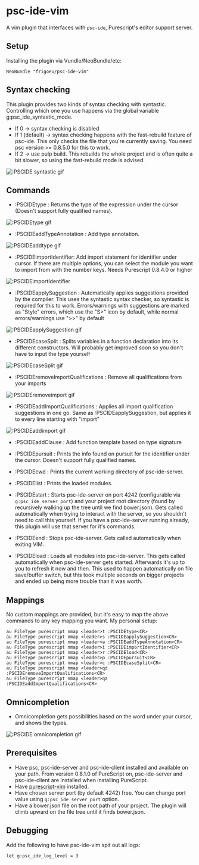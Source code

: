 # psc-ide-vim
A vim plugin that interfaces with `psc-ide`, Purescript's editor support server.

## Setup
Installing the plugin via Vundle/NeoBundle/etc:

`NeoBundle "frigoeu/psc-ide-vim"`

## Syntax checking
This plugin provides two kinds of syntax checking with syntastic. Controlling which one you use happens via the global variable g:psc_ide_syntastic_mode.

- If 0 -> syntax checking is disabled
- If 1 (default) -> syntax checking happens with the fast-rebuild feature of psc-ide. This only checks the file that you're currently saving. You need psc version >= 0.8.5.0 for this to work.
- If 2 -> use pulp build. This rebuilds the whole project and is often quite a bit slower, so using the fast-rebuild mode is advised.

![:PSCIDE syntastic gif](http://frigoeu.github.io/gifs/syntastic.gif)

## Commands 
* :PSCIDEtype : Returns the type of the expression under the cursor (Doesn't support fully qualified names).

![:PSCIDEtype gif](http://frigoeu.github.io/gifs/type.gif)
* :PSCIDEaddTypeAnnotation : Add type annotation.

![:PSCIDEaddtype gif](http://frigoeu.github.io/gifs/addtype.gif)
* :PSCIDEimportIdentifier: Add import statement for identifier under cursor. If there are multiple options, you can select the module you want to import from with the number keys. Needs Purescript 0.8.4.0 or higher

![:PSCIDEimportIdentifier](http://frigoeu.github.io/gifs/importidentifier.gif)
* :PSCIDEapplySuggestion : Automatically applies suggestions provided by the compiler. This uses the syntastic syntax checker, so syntastic is required for this to work. Errors/warnings with suggestions are marked as "Style" errors, which use the "S>" icon by default, while normal errors/warnings use ">>" by default

![:PSCIDEapplySuggestion gif](http://frigoeu.github.io/gifs/applysuggestion.gif)
* :PSCIDEcaseSplit : Splits variables in a function declaration into its different constructors. Will probably get improved soon so you don't have to input the type yourself

![:PSCIDEcaseSplit gif](http://frigoeu.github.io/gifs/casesplit.gif)
* :PSCIDEremoveImportQualifications : Remove all qualifications from your imports

![:PSCIDEremoveimport gif](http://frigoeu.github.io/gifs/removeimport.gif)
* :PSCIDEaddImportQualifications : Applies all import qualification suggestions in one go. Same as :PSCIDEapplySuggestion, but applies it to every line starting with "import"

![:PSCIDEaddimport gif](http://frigoeu.github.io/gifs/addimport.gif)

* :PSCIDEaddClause : Add function template based on type signature
* :PSCIDEpursuit : Prints the info found on pursuit for the identifier under the cursor. Doesn't support fully qualified names.
* :PSCIDEcwd : Prints the current working directory of psc-ide-server.
* :PSCIDElist : Prints the loaded modules.

* :PSCIDEstart : Starts psc-ide-server on port 4242 (configurable via `g:psc_ide_server_port`) and your project root directory (found by recursively walking up the tree until we find bower.json). Gets called automatically when trying to interact with the server, so you shouldn't need to call this yourself. If you have a psc-ide-server running already, this plugin will use that server for it's commands.
* :PSCIDEend : Stops psc-ide-server. Gets called automatically when exiting VIM.
* :PSCIDEload : Loads all modules into psc-ide-server. This gets called automatically when psc-ide-server gets started. Afterwards it's up to you to refresh it now and then. This used to happen automatically on file save/buffer switch, but this took multiple seconds on bigger projects and ended up being more trouble than it was worth.

## Mappings
No custom mappings are provided, but it's easy to map the above commands to any key mapping you want. My personal setup:

```
au FileType purescript nmap <leader>t :PSCIDEtype<CR>
au FileType purescript nmap <leader>s :PSCIDEapplySuggestion<CR>
au FileType purescript nmap <leader>a :PSCIDEaddTypeAnnotation<CR>
au FileType purescript nmap <leader>i :PSCIDEimportIdentifier<CR>
au FileType purescript nmap <leader>r :PSCIDEload<CR>
au FileType purescript nmap <leader>p :PSCIDEpursuit<CR>
au FileType purescript nmap <leader>c :PSCIDEcaseSplit<CR>
au FileType purescript nmap <leader>qd :PSCIDEremoveImportQualifications<CR>
au FileType purescript nmap <leader>qa :PSCIDEaddImportQualifications<CR>
```


## Omnicompletion
* Omnicompletion gets possibilities based on the word under your cursor, and shows the types.

![:PSCIDE omnicompletion gif](http://frigoeu.github.io/gifs/omnicompletion.gif)

## Prerequisites
* Have psc, psc-ide-server and psc-ide-client installed and available on your path. From version 0.8.1.0 of PureScript on, psc-ide-server and psc-ide-client are installed when installing PureScript.
* Have [purescript-vim](https://github.com/raichoo/purescript-vim) installed.
* Have chosen server port (by default 4242) free. You can change port value using `g:psc_ide_server_port` option.
* Have a bower.json file on the root path of your project. The plugin will climb upward on the file tree until it finds bower.json.

## Debugging
Add the following to have psc-ide-vim spit out all logs:

```
let g:psc_ide_log_level = 3
```
